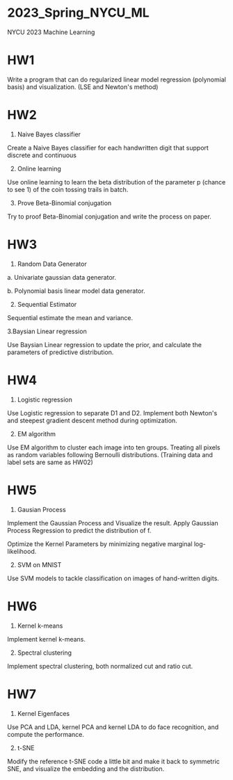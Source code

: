 # 2023_Spring_NYCU_ML
NYCU 2023 Machine Learning

# HW1

Write a program that can do regularized linear model regression (polynomial basis) and visualization. (LSE and Newton's method)

# HW2

1. Naive Bayes classifier 

  Create a Naive Bayes classifier for each handwritten digit that support discrete and continuous

2. Online learning
   
  Use online learning to learn the beta distribution of the parameter p (chance to see 1) of the coin tossing trails in batch.

3. Prove Beta-Binomial conjugation

  Try to proof Beta-Binomial conjugation and write the process on paper.

# HW3

1. Random Data Generator

  a. Univariate gaussian data generator.

  b. Polynomial basis linear model data generator.

2. Sequential Estimator

  Sequential estimate the mean and variance.

3.Baysian Linear regression

  Use Baysian Linear regression to update the prior, and calculate the parameters of predictive distribution.

# HW4

1. Logistic regression

  Use Logistic regression to separate D1 and D2. Implement both Newton's and steepest gradient descent method during optimization.

2. EM algorithm

  Use EM algorithm to cluster each image into ten groups. Treating all pixels as random variables following Bernoulli distributions. (Training data and label sets are same as HW02)

# HW5

1. Gausian Process

  Implement the Gaussian Process and Visualize the result. Apply Gaussian Process Regression to predict the distribution of f. 
  
  Optimize the Kernel Parameters by minimizing negative marginal log-likelihood.

2. SVM on MNIST

  Use SVM models to tackle classification on images of hand-written digits.

# HW6

1. Kernel k-means

  Implement kernel k-means.

2. Spectral clustering

  Implement spectral clustering, both normalized cut and ratio cut.

# HW7

1. Kernel Eigenfaces

  Use PCA and LDA, kernel PCA and kernel LDA to do face recognition, and compute the performance.

2. t-SNE

  Modify the reference t-SNE code a little bit and make it back to symmetric SNE, and visualize the embedding and the distribution.

